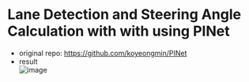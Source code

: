 # Lane Detection and Steering Angle Calculation with with using PINet
* original repo: https://github.com/koyeongmin/PINet  
* result     
![image](https://user-images.githubusercontent.com/86957779/163716177-0ddff0c2-cf1e-442b-9666-44ba5cca730c.png)
